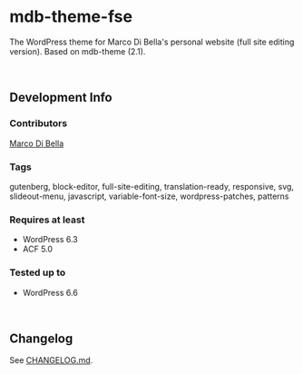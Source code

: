 # mdb-theme-fse
The WordPress theme for Marco Di Bella's personal website (full site editing version). Based on mdb-theme (2.1).

<br>

## Development Info

### Contributors
[Marco Di Bella](https://github.com/mdibella-dev)

### Tags
gutenberg, block-editor, full-site-editing, translation-ready, responsive, svg, slideout-menu, javascript, variable-font-size, wordpress-patches, patterns

### Requires at least

- WordPress 6.3
- ACF 5.0

### Tested up to

- WordPress 6.6

<br>

## Changelog

See [CHANGELOG.md](https://github.com/mdibella-dev/mdb-theme-fse/blob/main/CHANGELOG.md).

